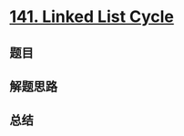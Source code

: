 # [141. Linked List Cycle](https://leetcode.com/problems/linked-list-cycle/)

## 题目


## 解题思路


## 总结


